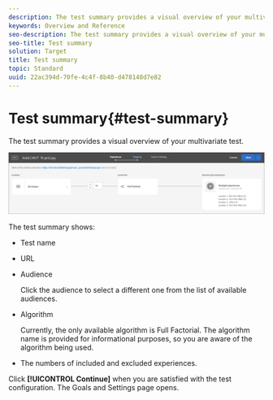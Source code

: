 ```yaml
---
description: The test summary provides a visual overview of your multivariate test.
keywords: Overview and Reference
seo-description: The test summary provides a visual overview of your multivariate test.
seo-title: Test summary
solution: Target
title: Test summary
topic: Standard
uuid: 22ac394d-70fe-4c4f-8b40-d478148d7e82
---
```


# Test summary{#test-summary}

The test summary provides a visual overview of your multivariate test.

![Test summary dialog box](/help/c-activities/c-multivariate-testing/t-create-multivariate-test/assets/summary2new.png)

The test summary shows:

* Test name 
* URL 
* Audience

  Click the audience to select a different one from the list of available audiences. 
* Algorithm

  Currently, the only available algorithm is Full Factorial. The algorithm name is provided for informational purposes, so you are aware of the algorithm being used. 
* The numbers of included and excluded experiences.

Click **[!UICONTROL Continue]** when you are satisfied with the test configuration. The Goals and Settings page opens. 
